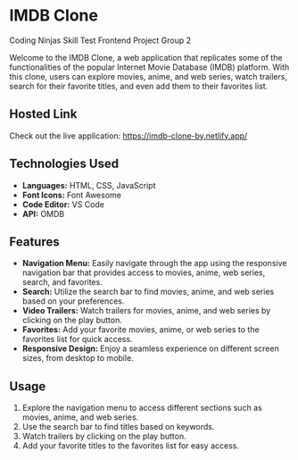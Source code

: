 # IMDB Clone

Coding Ninjas Skill Test Frontend Project Group 2

Welcome to the IMDB Clone, a web application that replicates some of the functionalities of the popular Internet Movie Database (IMDB) platform. With this clone, users can explore movies, anime, and web series, watch trailers, search for their favorite titles, and even add them to their favorites list.

## Hosted Link

Check out the live application: https://imdb-clone-by.netlify.app/

## Technologies Used

- **Languages:** HTML, CSS, JavaScript
- **Font Icons:** Font Awesome
- **Code Editor:** VS Code
- **API:** OMDB

## Features

- **Navigation Menu:** Easily navigate through the app using the responsive navigation bar that provides access to movies, anime, web series, search, and favorites.
- **Search:** Utilize the search bar to find movies, anime, and web series based on your preferences.
- **Video Trailers:** Watch trailers for movies, anime, and web series by clicking on the play button.
- **Favorites:** Add your favorite movies, anime, or web series to the favorites list for quick access.
- **Responsive Design:** Enjoy a seamless experience on different screen sizes, from desktop to mobile.

## Usage

1. Explore the navigation menu to access different sections such as movies, anime, and web series.
2. Use the search bar to find titles based on keywords.
3. Watch trailers by clicking on the play button.
4. Add your favorite titles to the favorites list for easy access.
